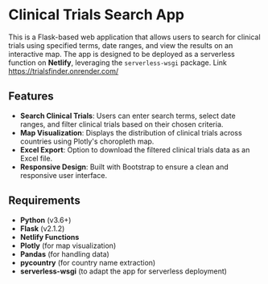 # Clinical Trials Search App

This is a Flask-based web application that allows users to search for clinical trials using specified terms, date ranges, and view the results on an interactive map. The app is designed to be deployed as a serverless function on **Netlify**, leveraging the `serverless-wsgi` package.
Link https://trialsfinder.onrender.com/
## Features

- **Search Clinical Trials**: Users can enter search terms, select date ranges, and filter clinical trials based on their chosen criteria.
- **Map Visualization**: Displays the distribution of clinical trials across countries using Plotly's choropleth map.
- **Excel Export**: Option to download the filtered clinical trials data as an Excel file.
- **Responsive Design**: Built with Bootstrap to ensure a clean and responsive user interface.

## Requirements

- **Python** (v3.6+)
- **Flask** (v2.1.2)
- **Netlify Functions**
- **Plotly** (for map visualization)
- **Pandas** (for handling data)
- **pycountry** (for country name extraction)
- **serverless-wsgi** (to adapt the app for serverless deployment)

